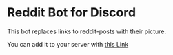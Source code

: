 # Reddit Bot for Discord

This bot replaces links to reddit-posts with their picture.

You can add it to your server with [this Link](https://discord.com/oauth2/authorize?client_id=712398697723461663&permissions=27648&scope=bot)
